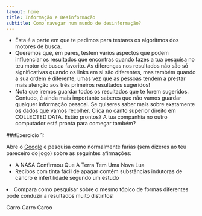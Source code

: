 ```yaml
---
layout: home
title: Informação e Desinformação
subtitle: Como navegar num mundo de desinformação?
---
```


* Esta é a parte em que te pedimos para testares os algoritmos dos motores de busca.
* Queremos que, em pares, testem vários aspectos que podem influenciar os resultados que encontras quando fazes a tua pesquisa no teu motor de busca favorito. As diferenças nos resultados não são só significativas quando os links em si são diferentes, mas também quando a sua ordem é diferente, umas vez que as pessoas tendem a prestar mais atenção aos três primeiros resultados sugeridos!
* Nota que iremos guardar todos os resultados que te forem sugeridos. Contudo, é ainda mais importante saberes que não vamos guardar qualquer informação pessoal. Se quiseres saber mais sobre exatamente os dados que vamos recolher. Clica no canto superior direito em COLLECTED DATA.
Estão prontos? A tua companhia no outro computador está pronta para começar também?

###Exercício 1:

Abre o <a href="https://www.google.com">Google</a> e pesquisa como normalmente farias (sem dizeres ao teu pareceiro do jogo) sobre as seguintes afirmações:</li>
        <ul>
            <li>A NASA Confirmou Que A Terra Tem Uma Nova Lua</li>
            <li>Recibos com tinta fácil de apagar contêm substâncias indutoras de cancro e infertilidade segundo um estudo</li>
        </ul>
    <li>Compara como pesquisar sobre o mesmo tópico de formas diferentes pode conduzir a resultados muito distintos!</li>
</ol>

Carro Carro Caroo




